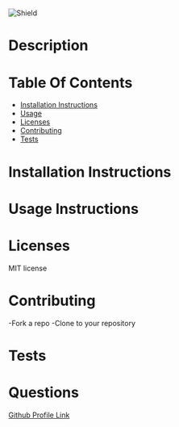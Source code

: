 
  # 
  ![Shield](https://img.shields.io/static/v1?label=License&message=MIT-license&color=green)
  # Description
  
  # Table Of Contents
  
  - [Installation Instructions](#installation-instructions)
  - [Usage](#usage)
  - [Licenses](#licenses)
  - [Contributing](#contributing)
  - [Tests](#tests)
  # Installation Instructions
  
  
  
  # Usage Instructions
  
  # Licenses
  MIT license
  # Contributing
  -Fork a repo
  -Clone to your repository
  
  # Tests
  
  # Questions
  
  [Github Profile Link](https://github.com/)